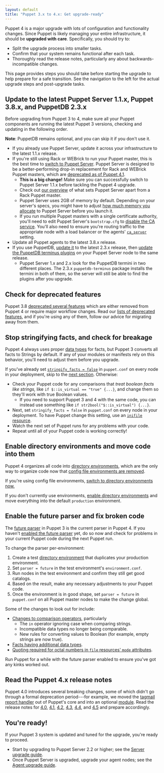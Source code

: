 ```yaml
---
layout: default
title: "Puppet 3.x to 4.x: Get upgrade-ready"
---
```


Puppet 4 is a major upgrade with lots of configuration and functionality changes. Since Puppet is likely managing your entire infrastructure, it should be **upgraded with care**. Specifically, you should try to:

- Split the upgrade process into smaller tasks.
- Confirm that your system remains functional after each task.
- Thoroughly read the release notes, particularly any about backwards-incompatible changes.

This page provides steps you should take before starting the upgrade to help prepare for a safe transition. See the navigation to the left for the actual upgrade steps and post-upgrade tasks.

## Update to the latest Puppet Server 1.1.x, Puppet 3.8.x, and PuppetDB 2.3.x

Before upgrading from Puppet 3 to 4, make sure all your Puppet components are running the latest Puppet 3 versions, checking and updating in the following order.

**Note**: PuppetDB remains optional, and you can skip it if you don't use it.

- If you already use Puppet Server, update it across your infrastructure to the latest 1.1.x release.
- If you're still using Rack or WEBrick to run your Puppet master, this is the best time to [switch to Puppet Server](/puppetserver/1.1/install_from_packages.html). Puppet Server is designed to be a better-performing drop-in replacement for Rack and WEBrick Puppet masters, which are [deprecated as of Puppet 4.1](/puppet/4.1/release_notes.html#deprecated-rack-and-webrick-web-servers-for-puppet-master).
  - **This is a big change!** Make sure you can successfully switch to Puppet Server 1.1.x before tackling the Puppet 4 upgrade.
  - Check out [our overview](/puppetserver/1.1/puppetserver_vs_passenger.html) of what sets Puppet Server apart from a Rack Puppet master.
  - Puppet Server uses 2GB of memory by default. Depending on your server's specs, you might have to adjust [how much memory you allocate](/puppetserver/1.1/install_from_packages.html#memory-allocation) to Puppet Server before you launch it.
  - If you run multiple Puppet masters with a single certificate authority, you'll need to edit Puppet Server's `bootstrap.cfg` to [disable the CA service](/puppetserver/1.1/external_ca_configuration.html#disabling-the-internal-puppet-ca-service). You'll also need to ensure you're routing traffic to the appropriate node with a load balancer or the agents' [`ca_server`](./configuration.html#caserver) setting.
- Update all Puppet agents to the latest 3.8.x release.
- If you use PuppetDB, [update it](/puppetdb/2.3/upgrade.html) to the latest 2.3.x release, then [update the PuppetDB terminus plugins](/puppetdb/2.3/upgrade.html#upgrading-the-terminus-plugins) on your Puppet Server node to the same release.
    - Puppet Server 1.x and 2.x look for the PuppetDB termini in two different places. The 2.3.x `puppetdb-terminus` package installs the termini in both of them, so the server will still be able to find the plugins after you upgrade.

## Check for deprecated features

[deprecations]: /puppet/3.8/deprecated_summary.html

Puppet 3.8 [deprecated several features][deprecations] which are either removed from Puppet 4 or require major workflow changes. Read our [lists of deprecated features][deprecations], and if you're using any of them, follow our advice for migrating away from them.

## Stop stringifying facts, and check for breakage

Puppet 4 always uses proper [data types](./lang_data.html) for facts, but Puppet 3 converts all facts to Strings by default. If any of your modules or manifests rely on this behavior, you'll need to adjust them before you upgrade.

If you've already set [`stringify_facts = false`](/puppet/3.8/deprecated_settings.html#stringifyfacts--true) in `puppet.conf` on every node in your deployment, skip to the [next section](#enable-directory-environments-and-move-code-into-them). Otherwise:

- Check your Puppet code for any comparisons that _treat boolean facts like strings,_ like `if $::is_virtual == "true" {...}`, and change them so they'll work with true Boolean values.
  - If you need to support Puppet 3 and 4 with the same code, you can instead use something like `if str2bool("$::is_virtual") {...}`.
- Next, set `stringify_facts = false` in `puppet.conf` on every node in your deployment. To have Puppet change this setting, use an [`inifile` resource](https://forge.puppetlabs.com/puppetlabs/inifile).
- Watch the next set of Puppet runs for any problems with your code.
- Repeat until all of your Puppet code is working correctly!

## Enable directory environments and move code into them

Puppet 4 organizes all code into [directory environments](./environments.html), which are the only way to organize code now that [config file environments are removed](/puppet/3.8/environments_classic.html#config-file-environments-are-deprecated).

[envs_config]: /puppet/3.8/environments_configuring.html

If you're using config file environments, [switch to directory environments now.][envs_config]

If you don't currently use environments, [enable directory environments][envs_config] and move everything into the default `production` environment.

## Enable the future parser and fix broken code

The [future parser](/puppet/3.8/experiments_future.html) in Puppet 3 is the current parser in Puppet 4. If you haven't [enabled the future parser](/puppet/3.8/experiments_future.html#enabling-the-future-parser) yet, do so now and check for problems in your current Puppet code during the next Puppet run.

To change the parser per-environment:

1. Create a test [directory environment](./environments.html) that duplicates your production environment.
2. Set `parser = future` in the test environment's `environment.conf`.
3. Run nodes in the test environment and confirm they still get good catalogs.
4. Based on the result, make any necessary adjustments to your Puppet code.
5. Once the environment is in good shape, set `parser = future` in `puppet.conf` on all Puppet master nodes to make the change global.

Some of the changes to look out for include:

- [Changes to comparison operators](/puppet/3.8/experiments_future.html#check-your-comparisons), particularly
  - The `in` operator ignoring case when comparing strings.
  - Incompatible data types no longer being comparable.
  - New rules for converting values to Boolean (for example, empty strings are now true).
- [Facts having additional data types](/puppet/3.8/experiments_future.html#check-your-comparisons).
- [Quoting required for octal numbers in `file` resources' `mode` attributes](/puppet/3.8/experiments_future.html#quote-any-octal-numbers-in-file-modes).

Run Puppet for a while with the future parser enabled to ensure you've got any kinks worked out.

## Read the Puppet 4.x release notes

Puppet 4.0 introduces several breaking changes, some of which didn't go through a formal deprecation period---for example, we moved the [tagmail report handler](/puppet/3.8/lang_tags.html#sending-tagmail-reports) out of Puppet's core and into an optional [module](https://forge.puppetlabs.com/puppetlabs/tagmail). Read the release notes for [4.0](/puppet/4.0/release_notes.html), [4.1](/puppet/4.1/release_notes.html), [4.2](/puppet/4.2/release_notes.html), [4.3](/puppet/4.3/release_notes.html), [4.4](/puppet/4.4/release_notes.html), and [4.5](./release_notes.html) and prepare accordingly.

## You're ready!

If your Puppet 3 system is updated and tuned for the upgrade, you're ready to proceed.

* Start by upgrading to Puppet Server 2.2 or higher; see the [Server upgrade guide](./upgrade_major_server.html).
* Once Puppet Server is upgraded, upgrade your agent nodes; see the [Agent upgrade guide](./upgrade_major_agent.html).
